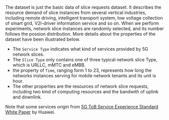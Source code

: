 The dataset is just the basic data of slice requests dataset. It describes the resource demand of slice instances from several vertical industries, including remote driving, intelligent transport system, low voltage collection of smart grid, V2I-driver information service and so on. When we perform experiments, network slice instances are randomly selected, and its number follows the possion distribution. More details about the properties of the dataset have been illustrated below.

- The `Service Type` indicates what kind of services provided by 5G network slices.
- The `Slice Type` only contains one of three typical network slice Type, which is URLLC, mMTC and eMBB.
- the property of `Time`, ranging form 1 to 23, represents how long the networks instances serving for mobile network tenants and its unit is hour.
- The other properties are the resources of network slice requests, including two kind of computing resources and the bandwith of uplink and downlink.



Note that some services origin from [5G ToB Service Experience Standard White Paper](https://carrier.huawei.com/~/media/cnbgv2/download/products/servies/5g-b2b-service-experience-standard-white-paper-en1.pdf) by Huawei.

